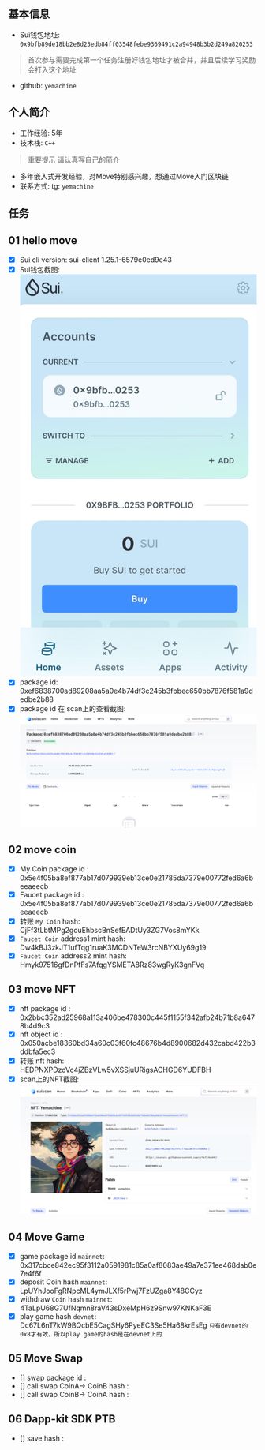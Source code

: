 ## 基本信息
- Sui钱包地址: `0x9bfb89de18bb2e8d25edb84ff03548febe9369491c2a94948b3b2d249a820253`
> 首次参与需要完成第一个任务注册好钱包地址才被合并，并且后续学习奖励会打入这个地址
- github: `yemachine`

## 个人简介
- 工作经验: 5年
- 技术栈: `C++`
> 重要提示 请认真写自己的简介
- 多年嵌入式开发经验，对Move特别感兴趣，想通过Move入门区块链
- 联系方式: tg: `yemachine` 

## 任务

##   01 hello move  
- [x] Sui cli version: sui-client 1.25.1-6579e0ed9e43
- [x] Sui钱包截图: ![Sui钱包截图](./notes/walletshot.jpg)
- [x] package id:  0xef6838700ad89208aa5a0e4b74df3c245b3fbbec650bb7876f581a9dedbe2b88    
- [x] package id 在 scan上的查看截图:![Scan截图](./notes/packa.jpg)

##   02 move coin
- [x] My Coin package id :  0x5e4f05ba8ef877ab17d079939eb13ce0e21785da7379e00772fed6a6beeaeecb          
- [x] Faucet package id :  0x5e4f05ba8ef877ab17d079939eb13ce0e21785da7379e00772fed6a6beeaeecb          
- [x] 转账 `My Coin` hash: CjFf3tLbtMPg2gouEhbscBnSefEADtUy3ZG7Vos8mYKk
- [x] `Faucet Coin` address1 mint hash: Dw4kBJ3zkJT1ufTqg1ruaK3MCDNTeW3rcNBYXUy69g19
- [x] `Faucet Coin` address2 mint hash:  Hmyk97516gfDnPfFs7AfqgYSMETA8Rz83wgRyK3gnFVq

##   03 move NFT
- [x] nft package id : 0x2bbc352ad25968a113a406be478300c445f1155f342afb24b71b8a6478b4d9c3   
- [x] nft object id :  0x050acbe18360bd34a60c03f60fc48676b4d8900682d432cabd422b3ddbfa5ec3 
- [x] 转账 nft  hash: HEDPNXPDzoVc4jZBzVLw5vXSSjuURigsACHGD6YUDFBH
- [x] scan上的NFT截图:![Scan截图](./notes/nftscan.jpg)

##   04 Move Game
- [x] game package id `mainnet`: 0x317cbce842ec95f3112a0591981c85a0af8083ae49a7e371ee468dab0e7e4f6f  
- [x] deposit Coin hash `mainnet`: LpUYhJooFgRNpcML4ymJLXf5rPwj7FzUZga8Y48CCyz
- [x] withdraw `Coin` hash `mainnet`: 4TaLpU68G7UfNqmn8raV43sDxeMpH6z9Snw97KNKaF3E
- [x] play game hash `devnet`:  Dc67L6nT7kW9BQcbE5CagSHy6PyeEC3Se5Ha68krEsEg
`只有devnet的0x8才有效，所以play game的hash是在devnet上的`

##   05 Move Swap
- [] swap package id :
- [] call swap CoinA-> CoinB  hash :
- [] call swap CoinB-> CoinA  hash :

##   06 Dapp-kit SDK PTB
- [] save hash :

